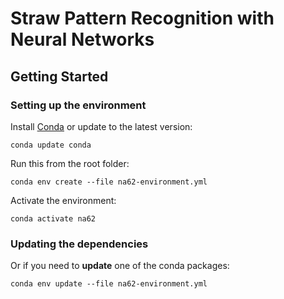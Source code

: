 # Straw Pattern Recognition with Neural Networks

## Getting Started

### Setting up the environment
Install [Conda](https://docs.conda.io/projects/conda/en/latest/user-guide/install/index.html) or update to the latest version:

`conda update conda`

Run this from the root folder:

`conda env create --file na62-environment.yml`

Activate the environment:

`conda activate na62`

### Updating the dependencies
Or if you need to **update** one of the conda packages:

`conda env update --file na62-environment.yml`